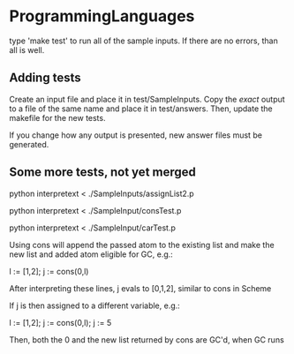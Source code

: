 ProgrammingLanguages
====================

type 'make test' to run all of the sample inputs.  If there are no errors, than
all is well.

Adding tests
------------

Create an input file and place it in test/SampleInputs.  Copy the *exact*
output to a file of the same name and place it in test/answers.  Then, update
the makefile for the new tests.

If you change how any output is presented, new answer files must be generated.

Some more tests, not yet merged
-------------------------------

python interpretext < ./SampleInputs/assignList2.p

python interpretext < ./SampleInput/consTest.p

python interpretext < ./SampleInput/carTest.p

Using cons will append the passed atom to the existing list and make the new list and added atom eligible for GC, e.g.:

l := [1,2];
j := cons(0,l)

After interpreting these lines, j evals to [0,1,2], similar to cons in Scheme

If j is then assigned to a different variable, e.g.:

l := [1,2];
j := cons(0,l);
j := 5

Then, both the 0 and the new list returned by cons are GC'd, when GC runs
